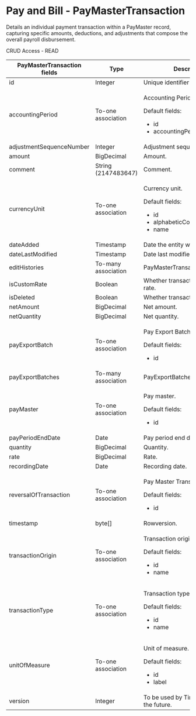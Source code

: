 # Pay and Bill - PayMasterTransaction

Details an individual payment transaction within a PayMaster record, capturing specific amounts, deductions, and adjustments that compose the overall payroll disbursement.

CRUD Access - READ

<table>
    <colgroup>
        <col width="20%" />
        <col width="20%" />
        <col width="20%" />
        <col width="20%" />
        <col width="20%" />
    </colgroup>
    <thead>
        <tr class="header">
            <th>PayMasterTransaction fields</th>
            <th>Type</th>
            <th>Description</th>
            <th>Not null</th>
            <th>Read-only</th>
        </tr>
    </thead>
    <tbody>
        <tr class="even">
            <td>id</td>
            <td>Integer</td>
            <td>Unique identifier for this entity.</td>
            <td>X</td>
            <td>X</td>
        </tr>
        <tr class="odd">
            <td>accountingPeriod</td>
            <td>To-one association</td>
            <td>
                <p>Accounting Period.</p>
                <p>Default fields:</p>
                <ul>
                    <li>id</li>
                    <li>accountingPeriodDate</li>
                </ul>
            </td>
            <td></td>
            <td>X</td>
        </tr>
        <tr class="even">
            <td>adjustmentSequenceNumber</td>
            <td>Integer</td>
            <td>Adjustment sequence number.</td>
            <td>X</td>
            <td>X</td>
        </tr>
        <tr class="odd">
            <td>amount</td>
            <td>BigDecimal</td>
            <td>Amount.</td>
            <td>X</td>
            <td></td>
        </tr>
        <tr class="even">
            <td>comment</td>
            <td>String (2147483647)</td>
            <td>Comment.</td>
            <td></td>
            <td>X</td>
        </tr>
        <tr class="odd">
            <td>currencyUnit</td>
            <td>To-one association</td>
            <td>
                <p>Currency unit.</p>
                <p>Default fields:</p>
                <ul>
                    <li>id</li>
                    <li>alphabeticCode</li>
                    <li>name</li>
                </ul>
            </td>
            <td>X</td>
            <td>X</td>
        </tr>
        <tr class="even">
            <td>dateAdded</td>
            <td>Timestamp</td>
            <td>Date the entity was added.</td>
            <td>X</td>
            <td>X</td>
        </tr>
        <tr class="odd">
            <td>dateLastModified</td>
            <td>Timestamp</td>
            <td>Date last modified.</td>
            <td>X</td>
            <td>X</td>
        </tr>
        <tr class="even">
            <td>editHistories</td>
            <td>To-many association</td>
            <td>PayMasterTransactionEditHistory.</td>
            <td></td>
            <td>X</td>
        </tr>
        <tr class="odd">
            <td>isCustomRate</td>
            <td>Boolean</td>
            <td>Whether transaction is a custom rate.</td>
            <td>X</td>
            <td></td>
        </tr>
        <tr class="even">
            <td>isDeleted</td>
            <td>Boolean</td>
            <td>Whether transaction is deleted.</td>
            <td></td>
            <td></td>
        </tr>
        <tr class="odd">
            <td>netAmount</td>
            <td>BigDecimal</td>
            <td>Net amount.</td>
            <td></td>
            <td>X</td>
        </tr>
        <tr class="even">
            <td>netQuantity</td>
            <td>BigDecimal</td>
            <td>Net quantity.</td>
            <td></td>
            <td>X</td>
        </tr>
        <tr class="odd">
            <td>payExportBatch</td>
            <td>To-one association</td>
            <td>
                <p>Pay Export Batch.</p>
                <p>Default fields:</p>
                <ul>
                    <li>id</li>
                </ul>
            </td>
            <td></td>
            <td>X</td>
        </tr>
        <tr class="even">
            <td>payExportBatches</td>
            <td>To-many association</td>
            <td>PayExportBatches.</td>
            <td></td>
            <td></td>
        </tr>
        <tr class="odd">
            <td>payMaster</td>
            <td>To-one association</td>
            <td>
                <p>Pay master.</p>
                <p>Default fields:</p>
                <ul>
                    <li>id</li>
                </ul>
            </td>
            <td>X</td>
            <td>X</td>
        </tr>
        <tr class="even">
            <td>payPeriodEndDate</td>
            <td>Date</td>
            <td>Pay period end date.</td>
            <td></td>
            <td>X</td>
        </tr>
        <tr class="odd">
            <td>quantity</td>
            <td>BigDecimal</td>
            <td>Quantity.</td>
            <td></td>
            <td></td>
        </tr>
        <tr class="even">
            <td>rate</td>
            <td>BigDecimal</td>
            <td>Rate.</td>
            <td></td>
            <td></td>
        </tr>
        <tr class="odd">
            <td>recordingDate</td>
            <td>Date</td>
            <td>Recording date.</td>
            <td>X</td>
            <td>X</td>
        </tr>
        <tr class="even">
            <td>reversalOfTransaction</td>
            <td>To-one association</td>
            <td>
                <p>Pay Master Transaction.</p>
                <p>Default fields:</p>
                <ul>
                    <li>id</li>
                </ul>
            </td>
            <td></td>
            <td>X</td>
        </tr>
        <tr class="odd">
            <td>timestamp</td>
            <td>byte[]</td>
            <td>Rowversion.</td>
            <td></td>
            <td>X</td>
        </tr>
        <tr class="even">
            <td>transactionOrigin</td>
            <td>To-one association</td>
            <td>
                <p>Transaction origin.</p>
                <p>Default fields:</p>
                <ul>
                    <li>id</li>
                    <li>name</li>
                </ul>
            </td>
            <td>X</td>
            <td>X</td>
        </tr>
        <tr class="odd">
            <td>transactionType</td>
            <td>To-one association</td>
            <td>
                <p>Transaction type.</p>
                <p>Default fields:</p>
                <ul>
                    <li>id</li>
                    <li>name</li>
                </ul>
            </td>
            <td>X</td>
            <td>X</td>
        </tr>
        <tr class="even">
            <td>unitOfMeasure</td>
            <td>To-one association</td>
            <td>
                <p>Unit of measure.</p>
                <p>Default fields:</p>
                <ul>
                    <li>id</li>
                    <li>label</li>
                </ul>
            </td>
            <td>X</td>
            <td></td>
        </tr>
        <tr class="odd">
            <td>version</td>
            <td>Integer</td>
            <td>To be used by TimeLaborEval in the future.</td>
            <td></td>
            <td>X</td>
        </tr>
    </tbody>
</table>


